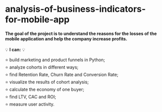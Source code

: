 # analysis-of-business-indicators-for-mobile-app
#### **The goal of the project is to understand the reasons for the losses of the mobile application and help the company increase profits.**

💡 **I can:** 💡  

⭐ build marketing and product funnels in Python;  
⭐ analyze cohorts in different ways;  
⭐ find Retention Rate, Churn Rate and Conversion Rate;  
⭐ visualize the results of cohort analysis;  
⭐ calculate the economy of one buyer;  
⭐ find LTV, CAC and ROI;  
⭐ measure user activity.  
